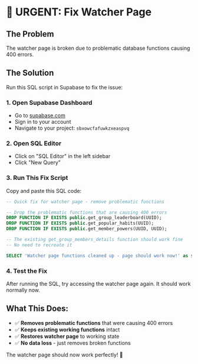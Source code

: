# 🚨 URGENT: Fix Watcher Page

## The Problem
The watcher page is broken due to problematic database functions causing 400 errors.

## The Solution
Run this SQL script in Supabase to fix the issue:

### 1. Open Supabase Dashboard
- Go to [supabase.com](https://supabase.com)
- Sign in to your account
- Navigate to your project: `sbxowcfafuwkzxeaspvq`

### 2. Open SQL Editor
- Click on "SQL Editor" in the left sidebar
- Click "New Query"

### 3. Run This Fix Script
Copy and paste this SQL code:

```sql
-- Quick fix for watcher page - remove problematic functions

-- Drop the problematic functions that are causing 400 errors
DROP FUNCTION IF EXISTS public.get_group_leaderboard(UUID);
DROP FUNCTION IF EXISTS public.get_popular_habits(UUID);
DROP FUNCTION IF EXISTS public.get_member_powers(UUID, UUID);

-- The existing get_group_members_details function should work fine
-- No need to recreate it

SELECT 'Watcher page functions cleaned up - page should work now!' as status;
```

### 4. Test the Fix
After running the SQL, try accessing the watcher page again. It should work normally now.

## What This Does:
- ✅ **Removes problematic functions** that were causing 400 errors
- ✅ **Keeps existing working functions** intact
- ✅ **Restores watcher page** to working state
- ✅ **No data loss** - just removes broken functions

The watcher page should now work perfectly! 🎉
